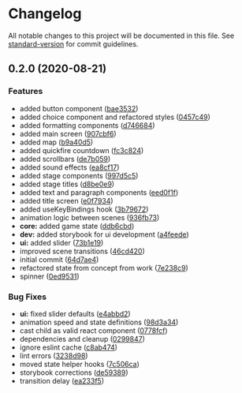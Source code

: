 # Changelog

All notable changes to this project will be documented in this file. See [standard-version](https://github.com/conventional-changelog/standard-version) for commit guidelines.

## 0.2.0 (2020-08-21)


### Features

* added button component ([bae3532](https://github.com/hejrobin/atlas-asunder/commit/bae35323ff5cd0b1dbfb9fa3c9b72596681be813))
* added choice component and refactored styles ([0457c49](https://github.com/hejrobin/atlas-asunder/commit/0457c494e3af81e4f4b76a6ba52cd9872286f6b5))
* added formatting components ([d746684](https://github.com/hejrobin/atlas-asunder/commit/d74668463cb58adda391979612d52d53c6002ae0))
* added main screen ([907cbf6](https://github.com/hejrobin/atlas-asunder/commit/907cbf6e0fd924040c083339c6e2663a5e528575))
* added map ([b9a40d5](https://github.com/hejrobin/atlas-asunder/commit/b9a40d5627990b4d88810a781a2f0054745ef9f5))
* added quickfire countdown ([fc3c824](https://github.com/hejrobin/atlas-asunder/commit/fc3c824f5077c4db69cbc4c978f7283463dc1371))
* added scrollbars ([de7b059](https://github.com/hejrobin/atlas-asunder/commit/de7b05952b4c9ac29b4e8696208cd96d99e45102))
* added sound effects ([ea8cf17](https://github.com/hejrobin/atlas-asunder/commit/ea8cf17831f2a01eda1f8c86a714bf38620efefa))
* added stage components ([997d5c5](https://github.com/hejrobin/atlas-asunder/commit/997d5c56672062d966cfc49fb84f0ace8bfb452a))
* added stage titles ([d8be0e9](https://github.com/hejrobin/atlas-asunder/commit/d8be0e90ecaaa3b428f6627131488d5a2a11b73a))
* added text and paragraph components ([eed0f1f](https://github.com/hejrobin/atlas-asunder/commit/eed0f1f1ff3947b17d86c082ca7f5a664792442a))
* added title screen ([e0f7934](https://github.com/hejrobin/atlas-asunder/commit/e0f7934a32ffdf39c26fa66f1c65216da7d37bd6))
* added useKeyBindings hook ([3b79672](https://github.com/hejrobin/atlas-asunder/commit/3b796725453af8ceee453041e47fb1cef36eac9a))
* animation logic between scenes ([936fb73](https://github.com/hejrobin/atlas-asunder/commit/936fb73db2ffb0b43aec12396d4c5128f47d2591))
* **core:** added game state ([ddb6cbd](https://github.com/hejrobin/atlas-asunder/commit/ddb6cbd96865b76ed3bb09d299704f26ca9ca206))
* **dev:** added storybook for ui development ([a4feede](https://github.com/hejrobin/atlas-asunder/commit/a4feede1049932c92afce893c77f99225cb89271))
* **ui:** added slider ([73b1e19](https://github.com/hejrobin/atlas-asunder/commit/73b1e1945808433fe2ce2845b824954ef14e0df0))
* improved scene transitions ([46cd420](https://github.com/hejrobin/atlas-asunder/commit/46cd42071f36316b805f2ef0a8f8b39b5c81a2fe))
* initial commit ([64d7ae4](https://github.com/hejrobin/atlas-asunder/commit/64d7ae4eb9c35c466172bed8270642dc1f9903b8))
* refactored state from concept from work ([7e238c9](https://github.com/hejrobin/atlas-asunder/commit/7e238c9f4e891cca679dc6d88bb794a5d50ba4f0))
* spinner ([0ed9531](https://github.com/hejrobin/atlas-asunder/commit/0ed9531d90f1000c962f1e0031fcb9759b3182e5))


### Bug Fixes

* **ui:** fixed slider defaults ([e4abbd2](https://github.com/hejrobin/atlas-asunder/commit/e4abbd23e39ed56f01e9cf950c5b470b8887af4b))
* animation speed and state definitions ([98d3a34](https://github.com/hejrobin/atlas-asunder/commit/98d3a3470485ee4e47f1de8c7a80806c24ec1f35))
* cast child as valid react component ([0778fcf](https://github.com/hejrobin/atlas-asunder/commit/0778fcf22228279b43463e77e1505f54f917c158))
* dependencies and cleanup ([0299847](https://github.com/hejrobin/atlas-asunder/commit/02998472436c8f61a79ad82c9085942663ae2879))
* ignore eslint cache ([c8ab474](https://github.com/hejrobin/atlas-asunder/commit/c8ab474631de3c57dcaa1a8666759beb68663a60))
* lint errors ([3238d98](https://github.com/hejrobin/atlas-asunder/commit/3238d9873cde284cf9b6f9c80ea5f0c5043b465f))
* moved state helper hooks ([7c506ca](https://github.com/hejrobin/atlas-asunder/commit/7c506cafe80b0e532f79029aec63c23795697fe3))
* storybook corrections ([de59389](https://github.com/hejrobin/atlas-asunder/commit/de59389e58429506174d38f87199c098e1c0b2c0))
* transition delay ([ea233f5](https://github.com/hejrobin/atlas-asunder/commit/ea233f5320d4ae464d10443e344704515f018a95))
